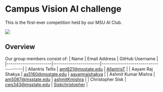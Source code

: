 # Campus Vision AI challenge

This is the first-ever competition held by our MSU AI Club. 

  <img src = "/Campus-Vision-Challenge-Flyer-AIClub.png">

## Overview

Our group members consist of:
| Name                  | Email Address          | GitHub Username                      |
|-----------------------|------------------------|--------------------------------------|
| Allantris Tellis      | amt821@msstate.edu     | [AllantrisT](https://github.com/AllantrisT) |
| Aayam Raj Shakya      | as5160@msstate.edu     | [aayamrajshakya](https://github.com/aayamrajshakya) |
| Ashmit Kumar Mishra    | am5087@msstate.edu     | [ashmitKmishra](https://github.com/ashmitKmishra) |
| Christopher Sisk    | cws343@msstate.edu     | [Siskchristopher](https://github.com/Siskchristopher) |
